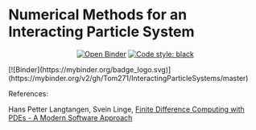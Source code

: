 # Numerical Methods for an Interacting Particle System
<p align="center">
<a href="https://mybinder.org/v2/gh/Tom271/InteractingParticleSystems/master"><img alt="Open Binder" src="https://mybinder.org/badge_logo.svg"></a>
<a href="https://github.com/psf/black"><img alt="Code style: black" src="https://img.shields.io/badge/code%20style-black-000000.svg"></a>
</p>
[![Binder](https://mybinder.org/badge_logo.svg)](https://mybinder.org/v2/gh/Tom271/InteractingParticleSystems/master)

References:

Hans Petter Langtangen, Svein Linge, [Finite Difference Computing
with PDEs - A Modern Software
Approach](https://hplgit.github.io/fdm-book/doc/pub/book/pdf/fdm-book-4screen.pdf)
